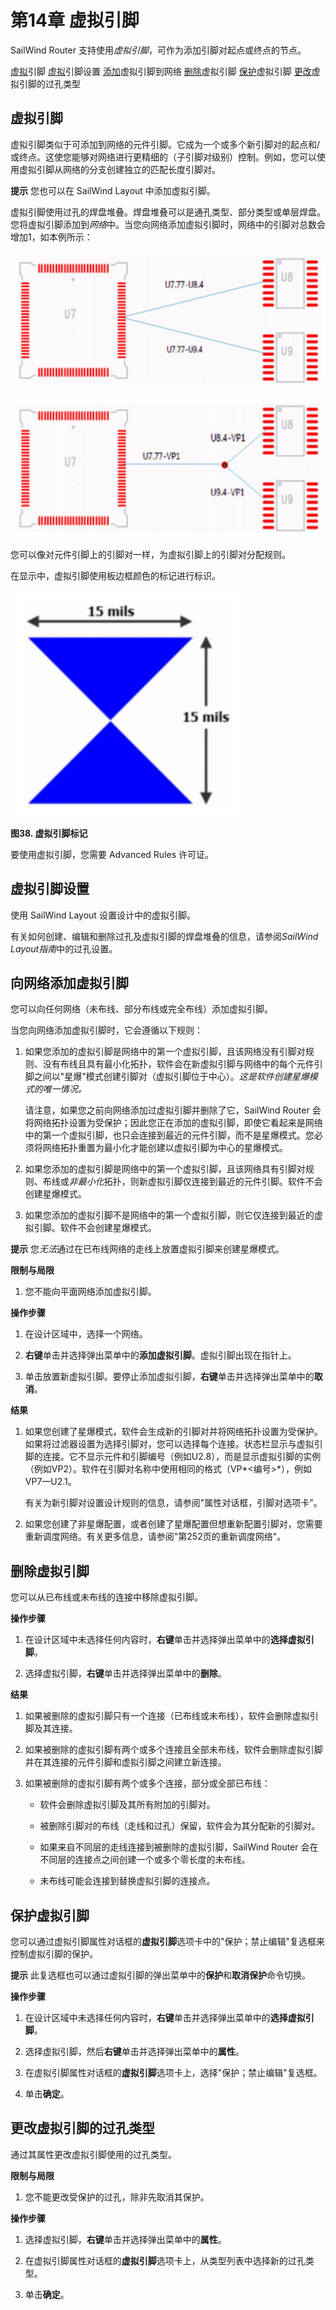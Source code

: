 # 第14章 虚拟引脚

SailWind Router 支持使用*虚拟引脚*，可作为添加引脚对起点或终点的节点。

[虚拟](#page-0-0)引脚 [虚拟](#page-2-0)引脚设置 [添加](#page-2-1)虚拟引脚到网络 [删除](#page-3-0)虚拟引脚 [保护](#page-4-0)虚拟引脚 [更改](#page-4-1)虚拟引脚的过孔类型

## 虚拟引脚

虚拟引脚类似于可添加到网络的元件引脚。它成为一个或多个新引脚对的起点和/或终点。这使您能够对网络进行更精细的（子引脚对级别）控制。例如，您可以使用虚拟引脚从网络的分支创建独立的匹配长度引脚对。


**提示** 您也可以在 SailWind Layout 中添加虚拟引脚。

虚拟引脚使用过孔的焊盘堆叠。焊盘堆叠可以是通孔类型、部分类型或单层焊盘。您将虚拟引脚添加到*网络*中。当您向网络添加虚拟引脚时，网络中的引脚对总数会增加1，如本例所示：

![](/router/guide/14/_page_1_Figure_2.jpeg)

![](/router/guide/14/_page_1_Figure_4.jpeg)

您可以像对元件引脚上的引脚对一样，为虚拟引脚上的引脚对分配规则。

在显示中，虚拟引脚使用板边框颜色的标记进行标识。

![](/router/guide/14/_page_1_Figure_7.jpeg)

**图38. 虚拟引脚标记**

要使用虚拟引脚，您需要 Advanced Rules 许可证。

## 虚拟引脚设置

使用 SailWind Layout 设置设计中的虚拟引脚。

有关如何创建、编辑和删除过孔及虚拟引脚的焊盘堆叠的信息，请参阅*SailWind Layout指南*中的过孔设置。

## 向网络添加虚拟引脚

您可以向任何网络（未布线、部分布线或完全布线）添加虚拟引脚。

当您向网络添加虚拟引脚时，它会遵循以下规则：

1. 如果您添加的虚拟引脚是网络中的第一个虚拟引脚，且该网络没有引脚对规则、没有布线且具有最小化拓扑，软件会在新虚拟引脚与网络中的每个元件引脚之间以"星爆"模式创建引脚对（虚拟引脚位于中心）。*这是软件创建星爆模式的唯一情况。*

   请注意，如果您之前向网络添加过虚拟引脚并删除了它，SailWind Router 会将网络拓扑设置为受保护；因此您正在添加的虚拟引脚，即使它看起来是网络中的第一个虚拟引脚，也只会连接到最近的元件引脚，而不是星爆模式。您必须将网络拓扑重置为最小化才能创建以虚拟引脚为中心的星爆模式。

2. 如果您添加的虚拟引脚是网络中的第一个虚拟引脚，且该网络具有引脚对规则、布线或*非最小化*拓扑，则新虚拟引脚仅连接到最近的元件引脚。软件不会创建星爆模式。

3. 如果您添加的虚拟引脚不是网络中的第一个虚拟引脚，则它仅连接到最近的虚拟引脚。软件不会创建星爆模式。


**提示** 您*无法*通过在已布线网络的走线上放置虚拟引脚来创建星爆模式。

**限制与局限**

1. 您不能向平面网络添加虚拟引脚。

**操作步骤**

1. 在设计区域中，选择一个网络。

2. **右键**单击并选择弹出菜单中的**添加虚拟引脚**。虚拟引脚出现在指针上。

3. 单击放置新虚拟引脚。要停止添加虚拟引脚，**右键**单击并选择弹出菜单中的**取消**。

**结果**

1. 如果您创建了星爆模式，软件会生成新的引脚对并将网络拓扑设置为受保护。如果将过滤器设置为选择引脚对，您可以选择每个连接。状态栏显示与虚拟引脚的连接。它不显示元件和引脚编号（例如U2.8），而是显示虚拟引脚的实例（例如VP2）。软件在引脚对名称中使用相同的格式（VP*<编号>*），例如VP7—U2.1。

   有关为新引脚对设置设计规则的信息，请参阅"属性对话框，引脚对选项卡"。

2. 如果您创建了非星爆配置，或者创建了星爆配置但想重新配置引脚对，您需要重新调度网络。有关更多信息，请参阅"第252页的重新调度网络"。

## 删除虚拟引脚

您可以从已布线或未布线的连接中移除虚拟引脚。

**操作步骤**

1. 在设计区域中未选择任何内容时，**右键**单击并选择弹出菜单中的**选择虚拟引脚**。

2. 选择虚拟引脚，**右键**单击并选择弹出菜单中的**删除**。

**结果**

1. 如果被删除的虚拟引脚只有一个连接（已布线或未布线），软件会删除虚拟引脚及其连接。

2. 如果被删除的虚拟引脚有两个或多个连接且全部未布线，软件会删除虚拟引脚并在其连接的元件引脚和虚拟引脚之间建立新连接。

3. 如果被删除的虚拟引脚有两个或多个连接，部分或全部已布线：

   - 软件会删除虚拟引脚及其所有附加的引脚对。

   - 被删除引脚对的布线（走线和过孔）保留，软件会为其分配新的引脚对。

   - 如果来自不同层的走线连接到被删除的虚拟引脚，SailWind Router 会在不同层的连接点之间创建一个或多个零长度的未布线。

   - 未布线可能会连接到替换虚拟引脚的连接点。

## 保护虚拟引脚

您可以通过虚拟引脚属性对话框的**虚拟引脚**选项卡中的"保护；禁止编辑"复选框来控制虚拟引脚的保护。


**提示** 此复选框也可以通过虚拟引脚的弹出菜单中的**保护**和**取消保护**命令切换。

**操作步骤**

1. 在设计区域中未选择任何内容时，**右键**单击并选择弹出菜单中的**选择虚拟引脚**。

2. 选择虚拟引脚，然后**右键**单击并选择弹出菜单中的**属性**。

3. 在虚拟引脚属性对话框的**虚拟引脚**选项卡上，选择"保护；禁止编辑"复选框。

4. 单击**确定**。

## 更改虚拟引脚的过孔类型

通过其属性更改虚拟引脚使用的过孔类型。

**限制与局限**

1. 您不能更改受保护的过孔，除非先取消其保护。

**操作步骤**

1. 选择虚拟引脚，**右键**单击并选择弹出菜单中的**属性**。

2. 在虚拟引脚属性对话框的**虚拟引脚**选项卡上，从类型列表中选择新的过孔类型。

3. 单击**确定**。